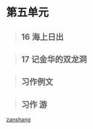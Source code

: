 # 第五单元

<Ebook grade="xxyw4b" :pages="63" :paged="63" ></Ebook>

> ## 16 海上日出

<Ebook grade="xxyw4b" :pages="64" :paged="65" ></Ebook>

> ## 17 记金华的双龙洞

<Ebook grade="xxyw4b" :pages="66" :paged="69" ></Ebook>

> ## 习作例文

<Ebook grade="xxyw4b" :pages="70" :paged="73" ></Ebook>

> ## 习作 游

<Ebook grade="xxyw4b" :pages="74" :paged="74" ></Ebook>

[zanshang](../res/zanshang.md ':include')